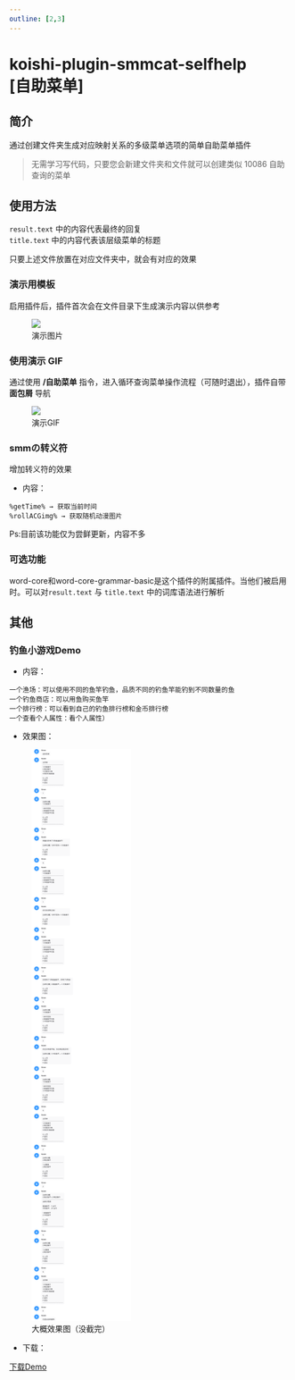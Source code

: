 ```yaml
---
outline: [2,3]
---
```


# koishi-plugin-smmcat-selfhelp<br>[自助菜单]

## 简介

通过创建文件夹生成对应映射关系的多级菜单选项的简单自助菜单插件

>无需学习写代码，只要您会新建文件夹和文件就可以创建类似 10086 自助查询的菜单

## 使用方法

`result.text` 中的内容代表最终的回复<br>
`title.text` 中的内容代表该层级菜单的标题

只要上述文件放置在对应文件夹中，就会有对应的效果

### 演示用模板

启用插件后，插件首次会在文件目录下生成演示内容以供参考

<figure>
  <img src="https://forum.koishi.xyz/uploads/default/original/2X/3/3a44f4de609c771bb365e2bcba9470d4d547e2eb.png">
  <figcaption>演示图片</figcaption>
</figure>
  
### 使用演示 GIF

通过使用 **/自助菜单** 指令，进入循环查询菜单操作流程（可随时退出），插件自带 **面包屑** 导航

<figure>
  <img src="https://forum.koishi.xyz/uploads/default/original/2X/3/3c36dc2c9008dbac9b95811a119550fc0689db1c.gif">
  <figcaption>演示GIF</figcaption>
</figure>

### smmの转义符

增加转义符的效果

- 内容：

```
%getTime% → 获取当前时间
%rollACGimg% → 获取随机动漫图片
```

Ps:目前该功能仅为尝鲜更新，内容不多

### 可选功能

word-core和word-core-grammar-basic是这个插件的附属插件。当他们被启用时。可以对`result.text` 与 `title.text` 中的词库语法进行解析

## 其他

### 钓鱼小游戏Demo

- 内容：

```
一个渔场：可以使用不同的鱼竿钓鱼，品质不同的钓鱼竿能钓到不同数量的鱼
一个钓鱼商店：可以用鱼购买鱼竿
一个排行榜：可以看到自己的钓鱼排行榜和金币排行榜
一个查看个人属性：看个人属性）
```

- 效果图：

<figure>
  <img src="./src/chat_screenshot.png">
  <figcaption>大概效果图（没截完）</figcaption>
</figure>

- 下载：

[下载Demo](./src/selfHelp.zip)